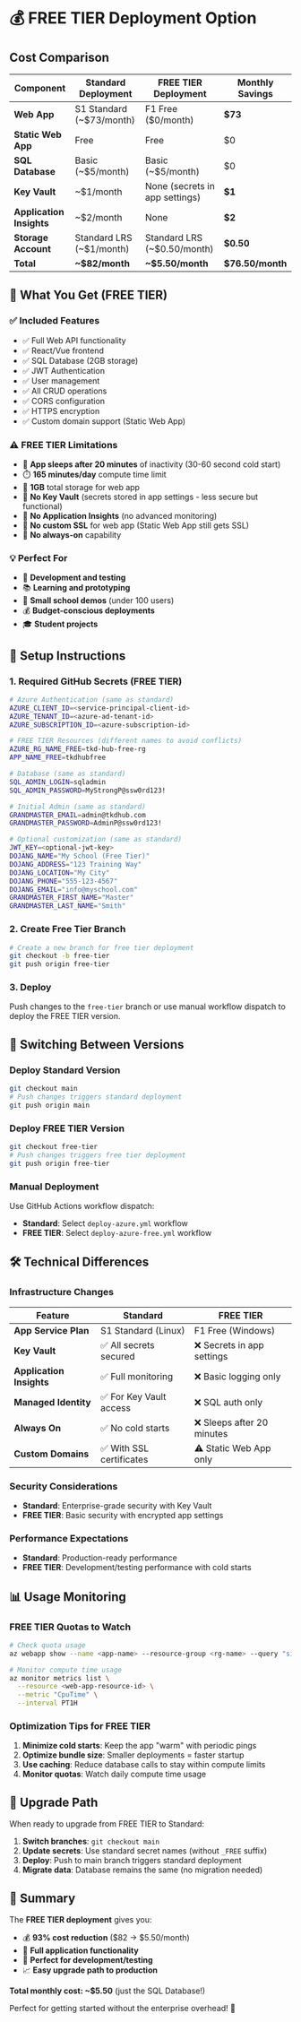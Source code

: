 # 💰 FREE TIER Deployment Option

## Cost Comparison

| Component | **Standard Deployment** | **FREE TIER Deployment** | Monthly Savings |
|-----------|-------------------------|---------------------------|-----------------|
| **Web App** | S1 Standard (~$73/month) | F1 Free ($0/month) | **$73** |
| **Static Web App** | Free | Free | $0 |
| **SQL Database** | Basic (~$5/month) | Basic (~$5/month) | $0 |
| **Key Vault** | ~$1/month | None (secrets in app settings) | **$1** |
| **Application Insights** | ~$2/month | None | **$2** |
| **Storage Account** | Standard LRS (~$1/month) | Standard LRS (~$0.50/month) | **$0.50** |
| **Total** | **~$82/month** | **~$5.50/month** | **$76.50/month** |

## 🎯 What You Get (FREE TIER)

### ✅ **Included Features**
- ✅ Full Web API functionality
- ✅ React/Vue frontend 
- ✅ SQL Database (2GB storage)
- ✅ JWT Authentication
- ✅ User management
- ✅ All CRUD operations
- ✅ CORS configuration
- ✅ HTTPS encryption
- ✅ Custom domain support (Static Web App)

### ⚠️ **FREE TIER Limitations**
- 🔄 **App sleeps after 20 minutes** of inactivity (30-60 second cold start)
- ⏱️ **165 minutes/day** compute time limit
- 💾 **1GB** total storage for web app
- 🚫 **No Key Vault** (secrets stored in app settings - less secure but functional)
- 🚫 **No Application Insights** (no advanced monitoring)
- 🚫 **No custom SSL** for web app (Static Web App still gets SSL)
- 🚫 **No always-on** capability

### 💡 **Perfect For**
- 🧪 **Development and testing**
- 📚 **Learning and prototyping**  
- 🏫 **Small school demos** (under 100 users)
- 💰 **Budget-conscious deployments**
- 🎓 **Student projects**

## 🚀 Setup Instructions

### 1. Required GitHub Secrets (FREE TIER)

```bash
# Azure Authentication (same as standard)
AZURE_CLIENT_ID=<service-principal-client-id>
AZURE_TENANT_ID=<azure-ad-tenant-id>
AZURE_SUBSCRIPTION_ID=<azure-subscription-id>

# FREE TIER Resources (different names to avoid conflicts)
AZURE_RG_NAME_FREE=tkd-hub-free-rg
APP_NAME_FREE=tkdhubfree

# Database (same as standard)
SQL_ADMIN_LOGIN=sqladmin
SQL_ADMIN_PASSWORD=MyStrongP@ssw0rd123!

# Initial Admin (same as standard)
GRANDMASTER_EMAIL=admin@tkdhub.com
GRANDMASTER_PASSWORD=AdminP@ssw0rd123!

# Optional customization (same as standard)
JWT_KEY=<optional-jwt-key>
DOJANG_NAME="My School (Free Tier)"
DOJANG_ADDRESS="123 Training Way"
DOJANG_LOCATION="My City"
DOJANG_PHONE="555-123-4567" 
DOJANG_EMAIL="info@myschool.com"
GRANDMASTER_FIRST_NAME="Master"
GRANDMASTER_LAST_NAME="Smith"
```

### 2. Create Free Tier Branch

```bash
# Create a new branch for free tier deployment
git checkout -b free-tier
git push origin free-tier
```

### 3. Deploy

Push changes to the `free-tier` branch or use manual workflow dispatch to deploy the FREE TIER version.

## 🔄 Switching Between Versions

### Deploy Standard Version
```bash
git checkout main
# Push changes triggers standard deployment
git push origin main
```

### Deploy FREE TIER Version
```bash
git checkout free-tier  
# Push changes triggers free tier deployment
git push origin free-tier
```

### Manual Deployment
Use GitHub Actions workflow dispatch:
- **Standard**: Select `deploy-azure.yml` workflow
- **FREE TIER**: Select `deploy-azure-free.yml` workflow

## 🛠️ Technical Differences

### Infrastructure Changes
| Feature | Standard | FREE TIER |
|---------|----------|-----------|
| **App Service Plan** | S1 Standard (Linux) | F1 Free (Windows) |
| **Key Vault** | ✅ All secrets secured | ❌ Secrets in app settings |
| **Application Insights** | ✅ Full monitoring | ❌ Basic logging only |
| **Managed Identity** | ✅ For Key Vault access | ❌ SQL auth only |
| **Always On** | ✅ No cold starts | ❌ Sleeps after 20 minutes |
| **Custom Domains** | ✅ With SSL certificates | ⚠️ Static Web App only |

### Security Considerations
- **Standard**: Enterprise-grade security with Key Vault
- **FREE TIER**: Basic security with encrypted app settings

### Performance Expectations
- **Standard**: Production-ready performance
- **FREE TIER**: Development/testing performance with cold starts

## 📊 Usage Monitoring

### FREE TIER Quotas to Watch
```bash
# Check quota usage
az webapp show --name <app-name> --resource-group <rg-name> --query "siteConfig.dailyMemoryTimeQuota"

# Monitor compute time usage
az monitor metrics list \
  --resource <web-app-resource-id> \
  --metric "CpuTime" \
  --interval PT1H
```

### Optimization Tips for FREE TIER
1. **Minimize cold starts**: Keep the app "warm" with periodic pings
2. **Optimize bundle size**: Smaller deployments = faster startup
3. **Use caching**: Reduce database calls to stay within compute limits
4. **Monitor quotas**: Watch daily compute time usage

## 🚀 Upgrade Path

When ready to upgrade from FREE TIER to Standard:

1. **Switch branches**: `git checkout main`
2. **Update secrets**: Use standard secret names (without `_FREE` suffix)
3. **Deploy**: Push to main branch triggers standard deployment
4. **Migrate data**: Database remains the same (no migration needed)

## 🎉 Summary

The **FREE TIER deployment** gives you:
- 💰 **93% cost reduction** ($82 → $5.50/month)
- 🚀 **Full application functionality**
- 🧪 **Perfect for development/testing**
- 📈 **Easy upgrade path to production**

**Total monthly cost: ~$5.50** (just the SQL Database!)

Perfect for getting started without the enterprise overhead! 🎯
